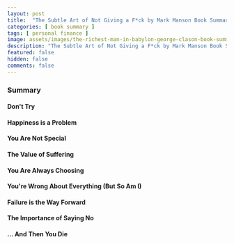 ```yaml
---
layout: post
title:  "The Subtle Art of Not Giving a F*ck by Mark Manson Book Summary"
categories: [ book summary ]
tags: [ personal finance ]
image: assets/images/the-richest-man-in-babylon-george-clason-book-summary.png
description: "The Subtle Art of Not Giving a F*ck by Mark Manson Book Summary"
featured: false
hidden: false
comments: false
---
```


### Summary

#### Don't Try

#### Happiness is a Problem

#### You Are Not Special

#### The Value of Suffering

#### You Are Always Choosing

#### You're Wrong About Everything (But So Am I)

#### Failure is the Way Forward

#### The Importance of Saying No

#### ... And Then You Die
